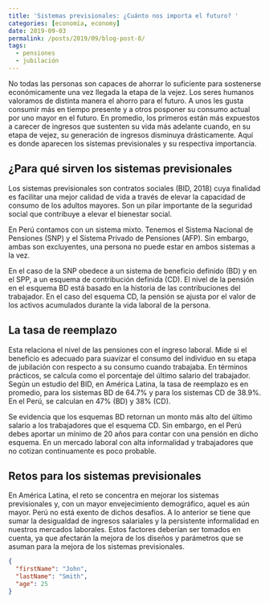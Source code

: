 ```yaml
---
title: 'Sistemas previsionales: ¿Cuánto nos importa el futuro? '
categories: [economía, economy]
date: 2019-09-03
permalink: /posts/2019/09/blog-post-8/
tags:
  - pensiones
  - jubilación
---
```


No todas las personas son capaces de ahorrar lo suficiente para sostenerse económicamente una vez llegada la etapa de la vejez. Los seres humanos valoramos de distinta manera el ahorro para el futuro. A unos les gusta consumir más en tiempo presente y a otros posponer su consumo actual por uno mayor en el futuro. En promedio, los primeros están más expuestos a carecer de ingresos que sustenten su vida más adelante cuando, en su etapa de vejez, su generación de ingresos disminuya drásticamente. Aquí es donde aparecen los sistemas previsionales y su respectiva importancia.

¿Para qué sirven los sistemas previsionales
------

Los sistemas previsionales son contratos sociales (BID, 2018) cuya finalidad es facilitar una mejor calidad de vida a través de elevar la capacidad de consumo de los adultos mayores. Son un pilar importante de la seguridad social que contribuye a elevar el bienestar social.

En Perú contamos con un sistema mixto. Tenemos el Sistema Nacional de Pensiones (SNP) y el Sistema Privado de Pensiones (AFP). Sin embargo, ambas son excluyentes, una persona no puede estar en ambos sistemas a la vez.

En el caso de la SNP obedece a un sistema de beneficio definido (BD) y en el SPP, a un esquema de contribución definida (CD). El nivel de la pensión en el esquema BD está basado en la historia de las contribuciones del trabajador. En el caso del esquema CD, la pensión se ajusta por el valor de los activos acumulados durante la vida laboral de la persona.

La tasa de reemplazo
------

Esta relaciona el nivel de las pensiones con el ingreso laboral. Mide si el beneficio es adecuado para suavizar el consumo del individuo en su etapa de jubilación con respecto a su consumo cuando trabajaba. En términos prácticos, se calcula como el porcentaje del último salario del trabajador. Según un estudio del BID, en América Latina, la tasa de reemplazo es en promedio, para los sistemas BD de 64.7% y para los sistemas CD de 38.9%. En el Perú, se calculan en 47% (BD) y 38% (CD).

Se evidencia que los esquemas BD retornan un monto más alto del último salario a los trabajadores que el esquema CD. Sin embargo, en el Perú debes aportar un mínimo de 20 años para contar con una pensión en dicho esquema. En un mercado laboral con alta informalidad y trabajadores que no cotizan continuamente es poco probable.

Retos para los sistemas previsionales
------

En América Latina, el reto se concentra en mejorar los sistemas previsionales y, con un mayor envejecimiento demográfico, aquel es aún mayor. Perú no está exento de dichos desafíos. A lo anterior se tiene que sumar la desigualdad de ingresos salariales y la persistente informalidad en nuestros mercados laborales. Estos factores deberían ser tomados en cuenta, ya que afectarán la mejora de los diseños y parámetros que se asuman para la mejora de los sistemas previsionales.

```json
{
  "firstName": "John",
  "lastName": "Smith",
  "age": 25
}
```
